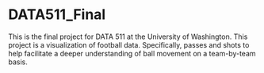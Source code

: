 # DATA511_Final
This is the final project for DATA 511 at the University of Washington. This project is a visualization of football data. Specifically, passes and shots to help facilitate a deeper understanding of ball movement on a team-by-team basis.
